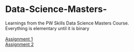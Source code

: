 # Data-Science-Masters-
Learnings from the PW Skills Data Science Masters Course. <br>
Everything is elementary until it is binary <br>
<br>
[Assignment 1](https://github.com/uditrajsabharwal/Data-Science-Masters-/blob/main/Assignment%201.ipynb) <br>
[Assignment 2](https://github.com/uditrajsabharwal/Data-Science-Masters-/blob/main/Assignment%202.ipynb)
